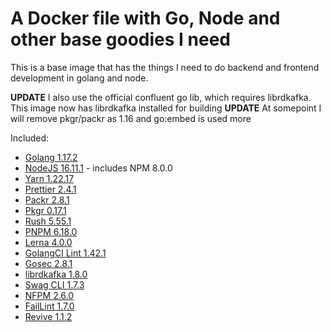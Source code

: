 # A Docker file with Go, Node and other base goodies I need

This is a base image that has the things I need to do backend and frontend development in golang and node.

**UPDATE** I also use the official confluent go lib, which requires librdkafka. This image now has librdkafka installed for building
**UPDATE** At somepoint I will remove pkgr/packr as 1.16 and go:embed is used more

Included:

- [Golang 1.17.2](https://golang.org/dl/)
- [NodeJS 16.11.1](https://nodejs.org/en/download/current/) - includes NPM 8.0.0
- [Yarn 1.22.17](https://www.npmjs.com/package/yarn)
- [Prettier 2.4.1](https://www.npmjs.com/package/prettier)
- [Packr 2.8.1](https://github.com/gobuffalo/packr)
- [Pkgr 0.17.1](https://github.com/markbates/pkger)
- [Rush 5.55.1](https://www.npmjs.com/package/@microsoft/rush)
- [PNPM 6.18.0](https://www.npmjs.com/package/pnpm)
- [Lerna 4.0.0](https://github.com/lerna/lerna)
- [GolangCI Lint 1.42.1](https://github.com/golangci/golangci-lint)
- [Gosec 2.8.1](https://github.com/securego/gosec)
- [librdkafka 1.8.0](https://github.com/edenhill/librdkafka)
- [Swag CLI 1.7.3](https://github.com/swaggo/swag)
- [NFPM 2.6.0](https://github.com/goreleaser/nfpm)
- [FailLint 1.7.0](https://github.com/fatih/faillint)
- [Revive 1.1.2](https://github.com/mgechev/revive)
